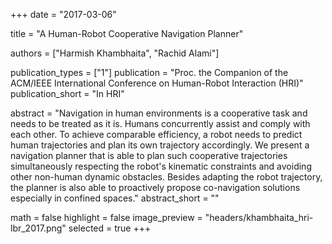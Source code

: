 +++
date = "2017-03-06"

title = "A Human-Robot Cooperative Navigation Planner"

authors = ["Harmish Khambhaita", "Rachid Alami"]

publication_types = ["1"]
publication = "Proc. the Companion of the ACM/IEEE International Conference on Human-Robot Interaction (HRI)"
publication_short = "In HRI"

abstract = "Navigation in human environments is a cooperative task and needs to be treated as it is. Humans concurrently assist and comply with each other. To achieve comparable efficiency, a robot needs to predict human trajectories and plan its own trajectory accordingly. We present a navigation planner that is able to plan such cooperative trajectories simultaneously respecting the robot's kinematic constraints and avoiding other non-human dynamic obstacles. Besides adapting the robot trajectory, the planner is also able to proactively propose co-navigation solutions especially in confined spaces."
abstract_short = ""

math = false
highlight = false
image_preview = "headers/khambhaita_hri-lbr_2017.png"
selected = true
+++
